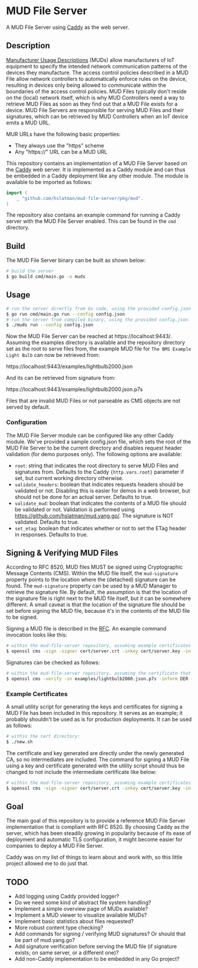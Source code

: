 # MUD File Server

A MUD File Server using [Caddy](https://caddyserver.com/) as the web server.

## Description

[Manufacturer Usage Descriptions](https://tools.ietf.org/html/rfc8520) (MUDs) allow manufacturers of IoT equipment to specify the intended network communication patterns of the devices they manufacture. 
The access control policies described in a MUD File allow network controllers to automatically enforce rules on the device, resulting in devices only being allowed to communicate within the boundaries of the access control policies.
MUD Files typically don't reside on the (local) network itself, which is why MUD Controllers need a way to retrieve MUD Files as soon as they find out that a MUD File exists for a device.
MUD File Servers are responsible for serving MUD Files and their signatures, which can be retrieved by MUD Controllers when an IoT device emits a MUD URL.

MUR URLs have the following basic properties:

* They always use the "https" scheme
* Any "https://" URL can be a MUD URL

This repository contains an implementation of a MUD File Server based on the [Caddy](https://caddyserver.com/) web server.
It is implemented as a Caddy module and can thus be embedded in a Caddy deployment like any other module.
The module is available to be imported as follows:

```go
import (
    _ "github.com/hslatman/mud-file-server/pkg/mud".
)
```

The repository also contains an example command for running a Caddy server with the MUD File Server enabled.
This can be found in the `cmd` directory.

## Build

The MUD File Server binary can be built as shown below:

```bash
# build the server 
$ go build cmd/main.go -o muds
```

## Usage

```bash
# run the server directly from Go code, using the provided config.json 
$ go run cmd/main.go run --config config.json
# run the server from compiled binary, using the provided config.json 
$ ./muds run --config config.json
```

Now the MUD File Server can be reached at https://localhost:9443/.
Assuming the examples directory is available and the repository directory set as the root to serve files from, the example MUD file for `The BMS Example Light Bulb` can now be retrieved from:

https://localhost:9443/examples/lightbulb2000.json

And its can be retrieved from signature from:

https://localhost:9443/examples/lightbulb2000.json.p7s

Files that are invalid MUD Files or not parseable as CMS objects are not served by default.

### Configuration

The MUD File Server module can be configured like any other Caddy module.
We've provided a sample config.json file, which sets the root of the MUD File Server to be the current directory and disables request header validation (for demo purposes only).
The following options are available:

* `root`: string that indicates the root directory to serve MUD Files and signatures from. Defaults to the Caddy `{http.vars.root}` parameter if set, but current working directory otherwise.
* `validate_headers`: boolean that indicates requests headers should be validated or not. Disabling this is easier for demos in a web browser, but should not be done for an actual server. Defaults to true.
* `validate_mud`: boolean that indicates the contents of a MUD file should be validated or not. Validation is performed using https://github.com/hslatman/mud.yang.go/. The signature is NOT validated. Defaults to true.
* `set_etag`: boolean that indicates whether or not to set the ETag header in responses. Defaults to true.

## Signing & Verifying MUD Files

According to RFC 8520, MUD files MUST be signed using Cryptographic Message Contents (CMS).
Within the MUD file itself, the `mud-signature` property points to the location where the (detached) signature can be found.
The `mud-signature` property can be used by a MUD Manager to retrieve the signature file.
By default, the assumption is that the location of the signature file is right next to the MUD file itself, but it can be somewhere different.
A small caveat is that the location of the signature file should be set before signing the MUD file, because it's in the contents of the MUD file to be signed.

Signing a MUD file is described in the [RFC](https://tools.ietf.org/html/rfc8520#section-13).
An example command invocation looks like this:

```bash
# within the mud-file-server repository, assuming example certificates and keys are available
$ openssl cms -sign -signer cert/server.crt -inkey cert/server.key -in examples/lightbulb2000.json -binary -outform DER -binary -certfile cert/intermediate.crt -out examples/lightbulb2000.json.p7s
```

Signatures can be checked as follows:

```bash
# within the mud-file-server repository, assuming the certificate that was used for signing the file is trusted
$ openssl cms -verify -in examples/lightbulb2000.json.p7s -inform DER -content examples/lightbulb2000.json
```

### Example Certificates

A small utility script for generating the keys and certificates for signing a MUD File has been included in this repository.
It serves as an example; it probably shouldn't be used as is for production deployments.
It can be used as follows:

```bash
# within the cert directory:
$ ./new.sh
```

The certificate and key generated are directly under the newly generated CA, so no intermediates are included.
The command for signing a MUD File using a key and certificate generated with the utility script should thus be changed to not include the intermediate certificate like below:

```bash
# within the mud-file-server repository, assuming example certificates and keys are available
$ openssl cms -sign -signer cert/server.crt -inkey cert/server.key -in examples/lightbulb2000.json -binary -outform DER -binary -out examples/lightbulb2000.json.p7s
```

## Goal

The main goal of this repository is to provide a reference MUD File Server implementation that is compliant with RFC 8520.
By choosing Caddy as the server, which has been steadily growing in popularity because of its ease of deployment and automatic TLS configuration, it might become easier for companies to deploy a MUD File Server.

Caddy was on my list of things to learn about and work with, so this little project allowed me to do just that.

## TODO

* Add logging using Caddy provided logger?
* Do we need some kind of abstract file system handling?
* Implement a simple overview page of MUDs available?
* Implement a MUD viewer to visualize available MUDs?
* Implement basic statistics about files requested?
* More robust content type checking?
* Add commands for signing / verifying MUD signatures? Or should that be part of mud.yang.go?
* Add signature verification before serving the MUD file (if signature exists; on same server, or a different one)?
* Add non-Caddy implementation to be embedded in any Go project?